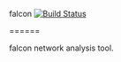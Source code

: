 falcon [![Build Status](https://secure.travis-ci.org/phoenix24/falcon.png)](http://travis-ci.org/phoenix24/falcon)

======

falcon network analysis tool.
